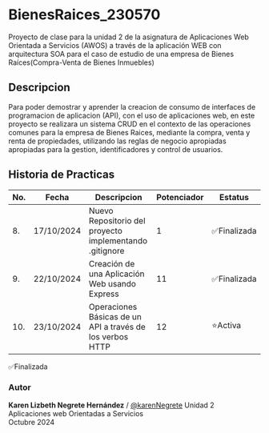 # BienesRaices_230570

Proyecto de clase para la unidad 2 de la asignatura de Aplicaciones Web Orientada a Servicios (AWOS) a través de la aplicación WEB con arquitectura SOA para el caso de estudio de una empresa de Bienes Raíces(Compra-Venta de Bienes Inmuebles)  

## Descripcion 

Para poder demostrar y aprender la creacion de consumo de interfaces de programacion de aplicacion (API), con el uso de aplicaciones web, en este proyecto se realizara un sistema CRUD en el contexto de las operaciones comunes para la empresa de Bienes Raices, mediante  la compra, venta y renta de propiedades, utilizando las reglas de negocio apropiadas apropiadas para la gestion, identificadores y control de usuarios.

## Historia de Practicas 
|No.|Fecha|Descripcion|Potenciador|Estatus|
|--|--|--|--|--|
|8.|17/10/2024|Nuevo Repositorio del proyecto implementando .gitignore|1|✅Finalizada|
|9.|22/10/2024|Creación de una Aplicación Web usando Express| 11|✅Finalizada|
|10.|23/10/2024|Operaciones Básicas de un API a través de los verbos HTTP| 12|⭐Activa|


✅Finalizada


### Autor
**Karen Lizbeth Negrete Hernández** / [@karenNegrete](https://github.com/karenNegrete06)
Unidad 2 <br>
Aplicaciones web Orientadas a Servicios <br> 
Octubre 2024 <br>
